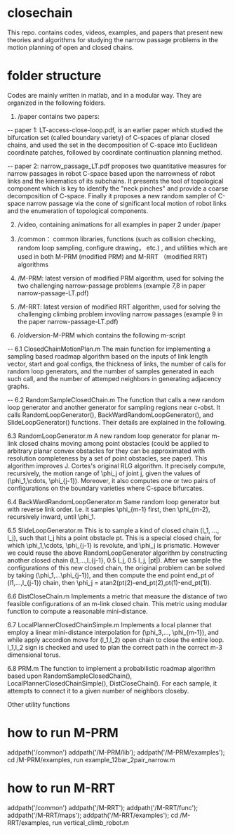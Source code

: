 # closechain
This repo. contains codes, videos, examples, and papers that present new theories and algorithms for studying the narrow passage
problems in the motion planning of open and closed chains. 

# folder structure
Codes are mainly written in matlab, and in a modular way.  They are organized in the following folders.
 1. /paper contains two papers:
   
  -- paper 1: LT-access-close-loop.pdf,  is an earlier paper which studied the bifurcation set (called boundary variety) of C-spaces of  planar closed chains, and used
the set in the decomposition of C-space into Euclidean coordinate patches, followed by coordinate continuation planning method.
     
  -- paper 2:  narrow_passage_LT.pdf  proposes two quantitative measures for narrow passages  in robot C-space based upon the narrowness of robot links and 
the kinematics of its subchains.  It presents the tool of topological component which is key to identify the "neck pinches" and provide a coarse decomposition of
C-space. Finally it proposes a new random sampler of C-space narrow passage via the cone of significant local motion of robot links and the enumeration of
topological components.  

2. /video, containing animations for all examples in paper 2 under /paper

3.  /common：  common libraries, functions (such as collision checking, random loop sampling, configure drawing， etc.)
, and utilities which are used in both M-PRM (modified PRM) and M-RRT （modified RRT) algorithms

4.  /M-PRM:  latest version of modified PRM algorithm,  used for solving the two challenging narrow-passage problems (example 7,8 in
paper  narrow-passage-LT.pdf)
 
5.  /M-RRT:  latest version of modified RRT algorithm,  used for solving the challenging climbing problem invovling  narrow passages (example 9 in the paper
narrow-passage-LT.pdf)

6.  /oldversion-M-PRM which contains the following m-script

  -- 6.1 ClosedChainMotionPlan.m
      The main function for implementing a sampling based roadmap algorithm based on the inputs of link length vector, start and goal configs,
      the thickness of links, the number of calls for random loop generators, and the number of samples generated in each such call, and the 
      number of attemped neighbors in generating adjacency graphs.
 
  -- 6.2 RandomSampleClosedChain.m
      The function that calls a new random loop generator and another generator for sampling regions near c-obst.  It calls RandomLoopGenerator(), BackWardRandomLoopGenerator(), and SlideLoopGenerator() functions.  Their details are explained in the following.
 
   6.3 RandomLoopGenerator.m
      A new random loop generator for planar m-link closed chains moving among point obstacles (could be applied to arbitrary planar convex obstacles for they can be approximated with resolution completeness by a set of point obstacles, see paper).  This algorithm improves J. Cortes's original RLG algorithm. It precisely compute, recursively, the motion range of \phi_j of joint j, given the values of (\phi_1,\cdots, \phi_{j-1}).  Moreover, it also computes one or two pairs of configurations on the boundary varieties where C-space bifurcates. 

   6.4 BackWardRandomLoopGenerator.m
      Same random loop generator but with reverse link order. I.e. it samples \phi_{m-1} first, then \phi_{m-2}, recursively inward, until \phi_1.

   6.5 SlideLoopGenerator.m
      This is to sample a kind of closed chain (l_1, ..., l_j), such that l_j hits a point obstacle pt. This is a special closed chain, for which \phi_1,\cdots, \phi_{j-1} is revolute, and \phi_j is prismatic.  However we could reuse the above RandomLoopGenerator algorithm by constructing another closed chain (l_1,...,l_{j-1}, 0.5 l_j, 0.5 l_j, \|pt\|). After we sample the configurations of this new closed chain, the original problem can be solved by taking (\phi_1,...\phi_{j-1}), and then compute the end point end_pt of (l1,...,l_{j-1}) chain, then \phi_j = atan2(pt(2)-end_pt(2),pt(1)-end_pt(1)).

   6.6 DistCloseChain.m
      Implements a metric that measure the distance of two feasible configurations of an m-link closed chain. This metric using modular function to compute a reasonable mini-distance.

   6.7 LocalPlannerClosedChainSimple.m
      Implements a local planner that employ a linear mini-distance interpolation for (\phi_3,..., \phi_{m-1}), and while apply accordion
    move for (l_1,l_2) open chain to close the entire loop.  l_1,l_2 sign is checked and used to plan the correct path in the correct m-3 dimensional torus.

   6.8 PRM.m
      The function to implement a probabilistic roadmap algorithm based upon  RandomSampleClosedChain(), LocalPlannerClosedChainSimple(), DistCloseChain(). For each sample, it attempts to connect it to a given number of neighbors closeby.

   Other utility functions

# how to run M-PRM
addpath('/common')
addpath('/M-PRM/lib');
addpath('/M-PRM/examples');
cd /M-PRM/examples, run example_12bar_2pair_narrow.m

# how to run M-RRT
addpath('/common')
addpath('/M-RRT');
addpath('/M-RRT/func');
addpath('/M-RRT/maps');
addpath('/M-RRT/examples');
cd /M-RRT/examples, run vertical_climb_robot.m